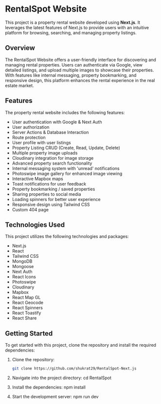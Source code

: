 # RentalSpot Website

This project is a property rental website developed using **Next.js**. It leverages the latest features of Next.js to provide users with an intuitive platform for browsing, searching, and managing property listings.

## Overview

The RentalSpot Website offers a user-friendly interface for discovering and managing rental properties. Users can authenticate via Google, view detailed listings, and upload multiple images to showcase their properties. With features like internal messaging, property bookmarking, and responsive design, this platform enhances the rental experience in the real estate market.

## Features

The property rental website includes the following features:

- User authentication with Google & Next Auth
- User authorization
- Server Actions & Database Interaction
- Route protection
- User profile with user listings
- Property Listing CRUD (Create, Read, Update, Delete)
- Multiple property image uploads
- Cloudinary integration for image storage
- Advanced property search functionality
- Internal messaging system with 'unread' notifications
- Photoswipe image gallery for enhanced image viewing
- Interactive Mapbox maps
- Toast notifications for user feedback
- Property bookmarking / saved properties
- Sharing properties to social media
- Loading spinners for better user experience
- Responsive design using Tailwind CSS
- Custom 404 page

## Technologies Used

This project utilizes the following technologies and packages:

- Next.js
- React
- Tailwind CSS
- MongoDB
- Mongoose
- Next Auth
- React Icons
- Photoswipe
- Cloudinary
- Mapbox
- React Map GL
- React Geocode
- React Spinners
- React Toastify
- React Share

## Getting Started

To get started with this project, clone the repository and install the required dependencies:

1. Clone the repository:
   ```bash
   git clone https://github.com/shukrat29/RentalSpot-Next.js
   ```
2. Navigate into the project directory:
   cd RentalSpot

3. Install the dependencies:
   npm install

4. Start the development server:
   npm run dev
